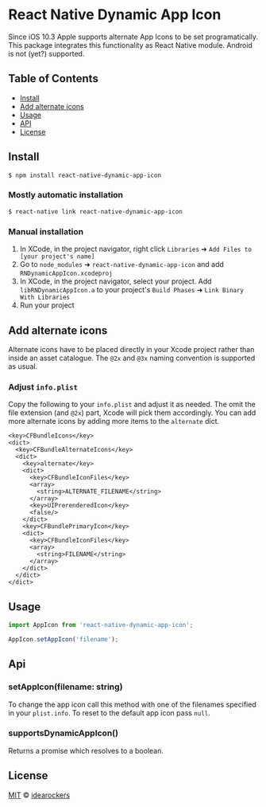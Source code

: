 
# React Native Dynamic App Icon

Since iOS 10.3 Apple supports alternate App Icons to be set programatically. This package integrates this functionality as React Native module. Android is not (yet?) supported.

## Table of Contents

- [Install](#install)
- [Add alternate icons](#add-alternate-icons)
- [Usage](#usage)
- [API](#api)
- [License](#license)

## Install

`$ npm install react-native-dynamic-app-icon`

### Mostly automatic installation

`$ react-native link react-native-dynamic-app-icon`

### Manual installation

1. In XCode, in the project navigator, right click `Libraries` ➜ `Add Files to [your project's name]`
2. Go to `node_modules` ➜ `react-native-dynamic-app-icon` and add `RNDynamicAppIcon.xcodeproj`
3. In XCode, in the project navigator, select your project. Add `libRNDynamicAppIcon.a` to your project's `Build Phases` ➜ `Link Binary With Libraries`
4. Run your project

## Add alternate icons

Alternate icons have to be placed directly in your Xcode project rather than inside an asset catalogue. The `@2x` and `@3x` naming convention is supported as usual.

### Adjust `info.plist`

Copy the following to your `info.plist` and adjust it as needed. The omit the file extension (and `@2x`) part, Xcode will pick them accordingly. You can add more alternate icons by adding more items to the `alternate` dict.

```
<key>CFBundleIcons</key>
<dict>
  <key>CFBundleAlternateIcons</key>
  <dict>
    <key>alternate</key>
    <dict>
      <key>CFBundleIconFiles</key>
      <array>
        <string>ALTERNATE_FILENAME</string>
      </array>
      <key>UIPrerenderedIcon</key>
      <false/>
    </dict>
    <key>CFBundlePrimaryIcon</key>
    <dict>
      <key>CFBundleIconFiles</key>
      <array>
        <string>FILENAME</string>
      </array>
    </dict>
  </dict>
</dict>
```

## Usage

```javascript
import AppIcon from 'react-native-dynamic-app-icon';

AppIcon.setAppIcon('filename');
```

## Api

### setAppIcon(filename: string)

To change the app icon call this method with one of the filenames specified in your `plist.info`. To reset to the default app icon pass `null`.

### supportsDynamicAppIcon()

Returns a promise which resolves to a boolean.

## License

[MIT](https://github.com/idearockers/react-native-dynamic-app-icon/blob/master/LICENSE) © [idearockers](https://www.idearockers.com/)
